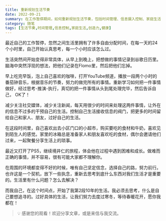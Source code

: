 ```yaml
---
title: 重新规划生活节奏
date: 2022-09-21
summary: 在工作暂停期间，如何重新规划生活节奏，包括时间管理、信息摄入控制、家庭生活等方面的思考和实践。通过具体的生活安排，寻找新的生活重心和意义。
category: 随笔
tags: [生活节奏,时间管理,信息控制,家庭生活,创造力,健康]
---
```


最近自己的工作暂停，忽然之间生活里拥有了许多自由分配时间，在每一天的24个小时里，自己开始认真思考，每一个小时应该怎么过。

生活突然间开始变得非常具体，从早上到晚上，把想做的事情记录到谷歌日历里。脑海中突然浮现的想法，把他们记录在Flomo里，然后把他们忘掉。

早上吃完早饭，泡上自己喜欢的咖啡，打开YouTube频道，播放一段两个小时的番茄钟音乐，根据音乐的节奏，努力的做完所有的事情。重新学习如何把一件事情做好，经过思考-推演-执行，真切的把一件事情从头到尾处理完毕，然后告诉自己， OK了！

减少关注社交媒体，减少关注新闻，每天用很少的时间来处理这两件事情，让外在的信息不过多的干预自己的生活。控制自己生活接收信息的阀门，把更多的时间留给自己和家人、朋友，过好自己的生活。

在这段时间里，自己喜欢出去小区门口的小超市，购买要吃的食材和牛奶，喜欢见到陌生人的感觉。家里的冰箱总是准备家人和朋友喜欢吃的食材，偶尔会邀请他们过来，一起聚餐分享生活上的琐事。

最近又打开了PS5，继续境井仁的旅程，体会他在过程中遇到困难和成长。做难而正确的事情，并不容易，很有可能大家都不理解你。

在周围的环境都变得不好的时候，唯有自己坚定信念，选择自己的路，努力前行。也许这是一个契机，放下一些执念，重新去思考到底什么东西对我们生活才是重要的。生活里有什么问题？怎么去解决？

而我自己，在这个时间点，开始了我第2段10年的生活。我必须去思考，什么是自己要想追寻的。过好具体的生活，让我们努力去度过寒冬，等待春暖花开，愿你我都在！

> 💡 感谢您的观看！欢迎分享文章，或是来信与我交流。